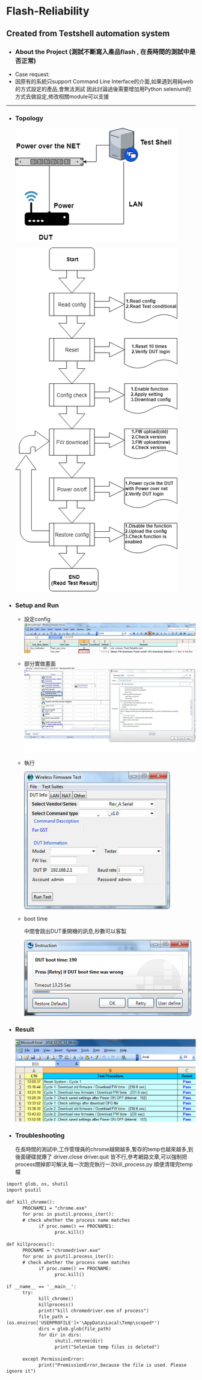 # Flash-Reliability
Created from Testshell automation system
--------------
* ### About the Project (測試不斷寫入產品flash , 在長時間的測試中是否正常)
* Case request: 
* 因原有的系統只support Command Line Interface的介面,如果遇到用純web的方式設定的產品,會無法測試
  因此討論過後需要增加用Python selenium的方式去做設定,修改相關module可以支援
  

--------------
* ### Topology
  ![topology](./pic/topology.jpg)
  
  
  ![Flow](./pic/flow.png)
  
* ### Setup and Run
  
  * 設定config
    ![config](./pic/test_item.png)
  
  * 部分實做畫面
    ![coding](./pic/testshell_screenshot.PNG)
  
  * 執行
    
    ![start](./pic/start_menu1.jpg)
    
  * boot time
    
    中間會跳出DUT重開機的訊息,秒數可以客製
    
    ![boot](./pic/dut_boot_time.png)
    
    
* ### Result
  ![Result](./pic/result.png)
  
* ### Troubleshooting
  在長時間的測試中,工作管理員的chrome越開越多,暫存的temp也越來越多,到後面硬碟就爆了
  driver.close driver.quit 皆不行,參考網路文章,可以強制把process關掉即可解決,每一次跑完執行一次kill_process.py
  順便清理完temp檔
  
```
import glob, os, shutil
import psutil

def kill_chrome():
      PROCNAME1 = "chrome.exe"
      for proc in psutil.process_iter():
      # check whether the process name matches
            if proc.name() == PROCNAME1:
                  proc.kill()
      
def killprocess():
      PROCNAME = "chromedriver.exe"
      for proc in psutil.process_iter():
      # check whether the process name matches
            if proc.name() == PROCNAME:
                  proc.kill()

if __name__ == '__main__':
      try:
            kill_chrome()
            killprocess()
            print("kill chromedriver.exe of process")
            file_path = (os.environ['USERPROFILE']+'\AppData\Local\Temp\scoped*')
            dirs = glob.glob(file_path)
            for dir in dirs:
                  shutil.rmtree(dir)
                  print("Selenium temp files is deleted")
            
      except PermissionError:
            print("PremissionError,because the file is used. Please ignore it")
  ```

